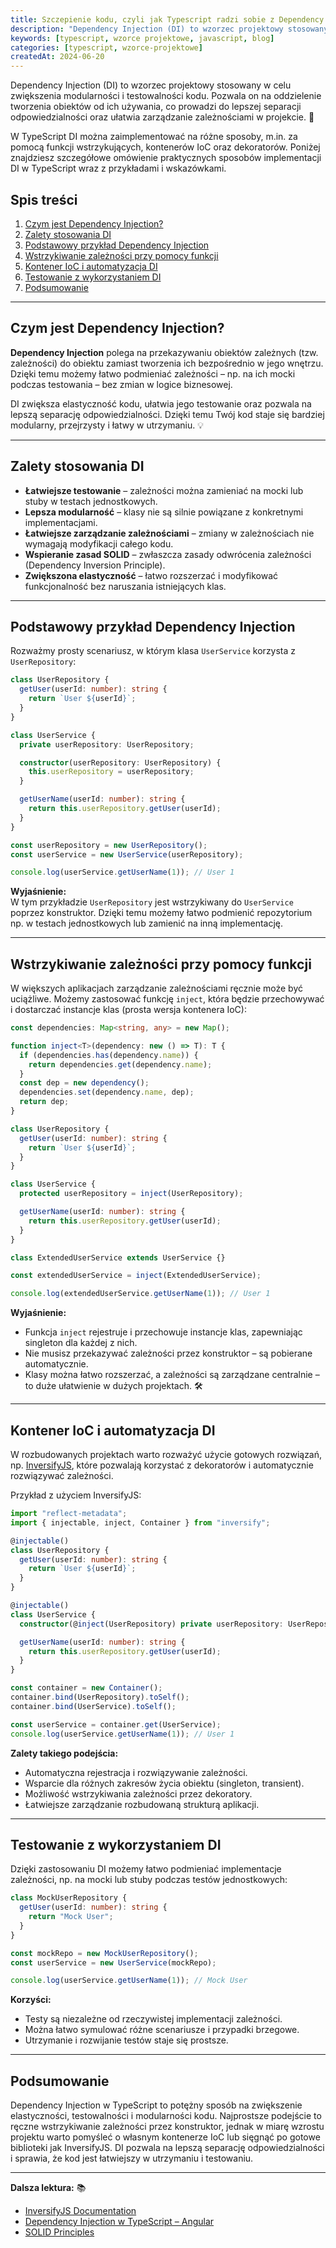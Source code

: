 ```yaml
---
title: Szczepienie kodu, czyli jak Typescript radzi sobie z Dependency Injection
description: "Dependency Injection (DI) to wzorzec projektowy stosowany w celu zwiększenia modularności i testowalności kodu. Umożliwia to oddzielenie tworzenia obiektów od ich używania, co prowadzi do lepszej separacji odpowiedzialności i łatwiejszego zarządzania zależnościami. W TypeScript, DI można zaimplementować na kilka sposobów, w tym za funkcji wstrzykujących, które są odpowiedzialne za tworzenie i wstrzykiwanie zależności. Przyjrzyjmy się, jak można zaimplementować DI w TypeScript z wykorzystaniem prostych przykładów."
keywords: [typescript, wzorce projektowe, javascript, blog]
categories: [typescript, wzorce-projektowe]
createdAt: 2024-06-20
---
```


Dependency Injection (DI) to wzorzec projektowy stosowany w celu zwiększenia modularności i testowalności kodu. Pozwala on na oddzielenie tworzenia obiektów od ich używania, co prowadzi do lepszej separacji odpowiedzialności oraz ułatwia zarządzanie zależnościami w projekcie. 🔗

W TypeScript DI można zaimplementować na różne sposoby, m.in. za pomocą funkcji wstrzykujących, kontenerów IoC oraz dekoratorów. Poniżej znajdziesz szczegółowe omówienie praktycznych sposobów implementacji DI w TypeScript wraz z przykładami i wskazówkami.

## Spis treści

1. [Czym jest Dependency Injection?](#czym-jest-dependency-injection)
2. [Zalety stosowania DI](#zalety-stosowania-di)
3. [Podstawowy przykład Dependency Injection](#podstawowy-przykład-dependency-injection)
4. [Wstrzykiwanie zależności przy pomocy funkcji](#wstrzykiwanie-zależności-przy-pomocy-funkcji)
5. [Kontener IoC i automatyzacja DI](#kontener-ioc-i-automatyzacja-di)
6. [Testowanie z wykorzystaniem DI](#testowanie-z-wykorzystaniem-di)
7. [Podsumowanie](#podsumowanie)

---

## Czym jest Dependency Injection?

**Dependency Injection** polega na przekazywaniu obiektów zależnych (tzw. zależności) do obiektu zamiast tworzenia ich bezpośrednio w jego wnętrzu. Dzięki temu możemy łatwo podmieniać zależności – np. na ich mocki podczas testowania – bez zmian w logice biznesowej.

DI zwiększa elastyczność kodu, ułatwia jego testowanie oraz pozwala na lepszą separację odpowiedzialności. Dzięki temu Twój kod staje się bardziej modularny, przejrzysty i łatwy w utrzymaniu. 💡

---

## Zalety stosowania DI

- **Łatwiejsze testowanie** – zależności można zamieniać na mocki lub stuby w testach jednostkowych.
- **Lepsza modularność** – klasy nie są silnie powiązane z konkretnymi implementacjami.
- **Łatwiejsze zarządzanie zależnościami** – zmiany w zależnościach nie wymagają modyfikacji całego kodu.
- **Wspieranie zasad SOLID** – zwłaszcza zasady odwrócenia zależności (Dependency Inversion Principle).
- **Zwiększona elastyczność** – łatwo rozszerzać i modyfikować funkcjonalność bez naruszania istniejących klas.

---

## Podstawowy przykład Dependency Injection

Rozważmy prosty scenariusz, w którym klasa `UserService` korzysta z `UserRepository`:

```typescript
class UserRepository {
  getUser(userId: number): string {
    return `User ${userId}`;
  }
}

class UserService {
  private userRepository: UserRepository;

  constructor(userRepository: UserRepository) {
    this.userRepository = userRepository;
  }

  getUserName(userId: number): string {
    return this.userRepository.getUser(userId);
  }
}

const userRepository = new UserRepository();
const userService = new UserService(userRepository);

console.log(userService.getUserName(1)); // User 1
```

**Wyjaśnienie:**  
W tym przykładzie `UserRepository` jest wstrzykiwany do `UserService` poprzez konstruktor. Dzięki temu możemy łatwo podmienić repozytorium np. w testach jednostkowych lub zamienić na inną implementację.

---

## Wstrzykiwanie zależności przy pomocy funkcji

W większych aplikacjach zarządzanie zależnościami ręcznie może być uciążliwe. Możemy zastosować funkcję `inject`, która będzie przechowywać i dostarczać instancje klas (prosta wersja kontenera IoC):

```typescript
const dependencies: Map<string, any> = new Map();

function inject<T>(dependency: new () => T): T {
  if (dependencies.has(dependency.name)) {
    return dependencies.get(dependency.name);
  }
  const dep = new dependency();
  dependencies.set(dependency.name, dep);
  return dep;
}

class UserRepository {
  getUser(userId: number): string {
    return `User ${userId}`;
  }
}

class UserService {
  protected userRepository = inject(UserRepository);

  getUserName(userId: number): string {
    return this.userRepository.getUser(userId);
  }
}

class ExtendedUserService extends UserService {}

const extendedUserService = inject(ExtendedUserService);

console.log(extendedUserService.getUserName(1)); // User 1
```

**Wyjaśnienie:**

- Funkcja `inject` rejestruje i przechowuje instancje klas, zapewniając singleton dla każdej z nich.
- Nie musisz przekazywać zależności przez konstruktor – są pobierane automatycznie.
- Klasy można łatwo rozszerzać, a zależności są zarządzane centralnie – to duże ułatwienie w dużych projektach. 🛠️

---

## Kontener IoC i automatyzacja DI

W rozbudowanych projektach warto rozważyć użycie gotowych rozwiązań, np. [InversifyJS](https://inversify.io/), które pozwalają korzystać z dekoratorów i automatycznie rozwiązywać zależności.

Przykład z użyciem InversifyJS:

```typescript
import "reflect-metadata";
import { injectable, inject, Container } from "inversify";

@injectable()
class UserRepository {
  getUser(userId: number): string {
    return `User ${userId}`;
  }
}

@injectable()
class UserService {
  constructor(@inject(UserRepository) private userRepository: UserRepository) {}

  getUserName(userId: number): string {
    return this.userRepository.getUser(userId);
  }
}

const container = new Container();
container.bind(UserRepository).toSelf();
container.bind(UserService).toSelf();

const userService = container.get(UserService);
console.log(userService.getUserName(1)); // User 1
```

**Zalety takiego podejścia:**

- Automatyczna rejestracja i rozwiązywanie zależności.
- Wsparcie dla różnych zakresów życia obiektu (singleton, transient).
- Możliwość wstrzykiwania zależności przez dekoratory.
- Łatwiejsze zarządzanie rozbudowaną strukturą aplikacji.

---

## Testowanie z wykorzystaniem DI

Dzięki zastosowaniu DI możemy łatwo podmieniać implementacje zależności, np. na mocki lub stuby podczas testów jednostkowych:

```typescript
class MockUserRepository {
  getUser(userId: number): string {
    return "Mock User";
  }
}

const mockRepo = new MockUserRepository();
const userService = new UserService(mockRepo);

console.log(userService.getUserName(1)); // Mock User
```

**Korzyści:**

- Testy są niezależne od rzeczywistej implementacji zależności.
- Można łatwo symulować różne scenariusze i przypadki brzegowe.
- Utrzymanie i rozwijanie testów staje się prostsze.

---

## Podsumowanie

Dependency Injection w TypeScript to potężny sposób na zwiększenie elastyczności, testowalności i modularności kodu. Najprostsze podejście to ręczne wstrzykiwanie zależności przez konstruktor, jednak w miarę wzrostu projektu warto pomyśleć o własnym kontenerze IoC lub sięgnąć po gotowe biblioteki jak InversifyJS. DI pozwala na lepszą separację odpowiedzialności i sprawia, że kod jest łatwiejszy w utrzymaniu i testowaniu.

---

**Dalsza lektura:** 📚

- [InversifyJS Documentation](https://github.com/inversify/InversifyJS)
- [Dependency Injection w TypeScript – Angular](https://angular.dev/guide/di)
- [SOLID Principles](https://en.wikipedia.org/wiki/SOLID)
